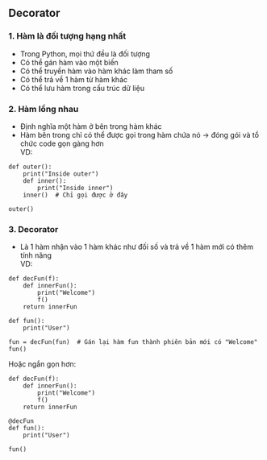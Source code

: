 Decorator
---
### 1. Hàm là đối tượng hạng nhất
- Trong Python, mọi thứ đều là đối tượng
- Có thể gán hàm vào một biến
- Có thể truyền hàm vào hàm khác làm tham số
- Có thể trả về 1 hàm từ hàm khác
- Có thể lưu hàm trong cấu trúc dữ liệu

### 2. Hàm lồng nhau
- Định nghĩa một hàm ở bên trong hàm khác
- Hàm bên trong chỉ có thể được gọi trong hàm chứa nó -> đóng gói và tổ chức code gọn gàng hơn
</br> VD:
```
def outer():
    print("Inside outer")
    def inner():
        print("Inside inner")
    inner()  # Chỉ gọi được ở đây
	
outer()
```

### 3. Decorator
- Là 1 hàm nhận vào 1 hàm khác như đối số và trả về 1 hàm mới có thêm tính năng
</br> VD:
```
def decFun(f):
    def innerFun():
        print("Welcome")
        f()
    return innerFun
	
def fun():
    print("User")
	
fun = decFun(fun)  # Gán lại hàm fun thành phiên bản mới có "Welcome"
fun()
```
Hoặc ngắn gọn hơn:
```
def decFun(f):
    def innerFun():
        print("Welcome")
        f()
    return innerFun

@decFun
def fun():
    print("User")
	
fun()
```
